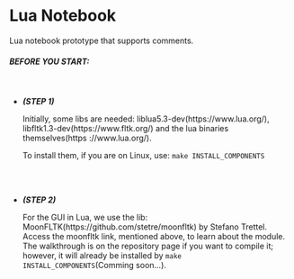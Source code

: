 # Lua Notebook
Lua notebook prototype that supports comments.

<h5>BEFORE YOU START:</h5>
<br>
<ul>
<li><em><strong>(STEP 1)</strong></em></p>
Initially, some libs are needed: liblua5.3-dev(https://www.lua.org/), libfltk1.3-dev(https://www.fltk.org/) and the lua binaries themselves(https ://www.lua.org/).<br><p>To install them, if you are on Linux, use: <code>make INSTALL_COMPONENTS</p></code>
</li>
<br><br>
<li>
<p><em><strong>(STEP 2)</strong></em></p>
For the GUI in Lua, we use the lib: MoonFLTK(https://github.com/stetre/moonfltk) by Stefano Trettel. Access the moonfltk link, mentioned above, to learn about the module. The walkthrough is on the repository page if you want to compile it; however, it will already be installed by <code>make INSTALL_COMPONENTS</code>(Comming soon...).
</li>
</ul>
<br><br>

